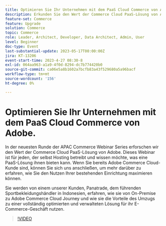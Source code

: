 ```yaml
---
title: Optimieren Sie Ihr Unternehmen mit dem PaaS Cloud Commerce von Adobe.
description: Erkunden Sie den Wert der Commerce Cloud PaaS-Lösung von Adobe. Für alle, die sich derzeit selbst hosten und wissen möchten, was eine PaaS-Lösung ihnen bieten könnte, ist dieses Webinar für Sie.
feature-set: Commerce
feature: Upgrade
solution: Commerce
topic: Commerce
role: Leader, Architect, Developer, Data Architect, Admin, User
level: Beginner
doc-type: Event
last-substantial-update: 2023-05-17T00:00:00Z
jira: KT-13206
event-start-time: 2023-4-27 08:30-8
exl-id: 064aa963-a1a9-4f0d-8294-dc7b774420b0
source-git-commit: ca06e5a8b1602a7bcfb83a43f529680a5a96bacf
workflow-type: tm+mt
source-wordcount: '156'
ht-degree: 0%

---
```


# Optimieren Sie Ihr Unternehmen mit dem PaaS Cloud Commerce von Adobe.

In der neuesten Runde der APAC Commerce Webinar Series erforschen wir den Wert der Commerce Cloud PaaS-Lösung von Adobe. Dieses Webinar ist für jeden, der selbst Hosting betreibt und wissen möchte, was eine PaaS-Lösung ihnen bieten kann. Wenn Sie bereits Adobe Commerce Cloud-Kunde sind, können Sie sich uns anschließen, um mehr darüber zu erfahren, wie Sie den Nutzen Ihrer bestehenden Einrichtung maximieren können.

Sie werden von einem unserer Kunden, Panatrade, dem führenden Sportbekleidungshändler in Indonesien, erfahren, wie sie von On-Premise zu Adobe Commerce Cloud Journey und wie sie die Vorteile des Umzugs zu einer vollständig optimierten und verwalteten Lösung für ihr E-Commerce-Geschäft nutzen.

>[!VIDEO](https://video.tv.adobe.com/v/3419132/?learn=on)
